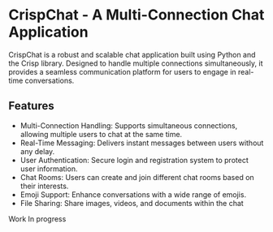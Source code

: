 # CrispChat - A Multi-Connection Chat Application

CrispChat is a robust and scalable chat application built using Python and the Crisp library. Designed to handle multiple connections simultaneously, it provides a seamless communication platform for users to engage in real-time conversations.

## Features
- Multi-Connection Handling: Supports simultaneous connections, allowing multiple users to chat at the same time.
- Real-Time Messaging: Delivers instant messages between users without any delay.
- User Authentication: Secure login and registration system to protect user information.
- Chat Rooms: Users can create and join different chat rooms based on their interests.
- Emoji Support: Enhance conversations with a wide range of emojis.
- File Sharing: Share images, videos, and documents within the chat

Work In progress
